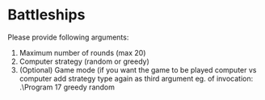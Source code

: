 # Battleships

Please provide following arguments:
1. Maximum number of rounds (max 20)
2. Computer strategy (random or greedy)
3. (Optional) Game mode (if you want the game to be played computer vs computer add strategy type again as third argument
eg. of invocation:
.\Program 17 greedy random
